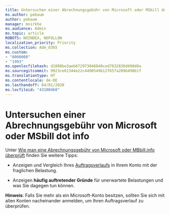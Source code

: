 ```yaml
---
title: Untersuchen einer Abrechnungsgebühr von Microsoft oder MSbill dot info
ms.author: pebaum
author: pebaum
manager: mnirkhe
ms.audience: Admin
ms.topic: article
ROBOTS: NOINDEX, NOFOLLOW
localization_priority: Priority
ms.collection: Adm_O365
ms.custom:
- "8000008"
- "1993"
ms.openlocfilehash: d1808be3aeb672973046840ced7832830d490d0a
ms.sourcegitcommit: 9923ce61344e22c4490549b12f65fa2896490b1f
ms.translationtype: HT
ms.contentlocale: de-DE
ms.lasthandoff: 04/01/2020
ms.locfileid: "43100460"
---
```

# <a name="investigate-a-billing-charge-from-microsoft-or-msbill-dot-info"></a>Untersuchen einer Abrechnungsgebühr von Microsoft oder MSbill dot info

Unter [Wie man eine Abrechnungsgebühr von Microsoft oder MBbill.info überprüft](https://support.microsoft.com/help/10623/microsoft-account-investigate-billing-charge) finden Sie weitere Tipps: 

- Anzeigen und Vergleich Ihres [Auftragsverlaufs](https://account.microsoft.com/billing/orders/) in Ihrem Konto mit der fraglichen Belastung.

- Anzeigen **häufig auftretender Gründe** für unerwartete Belastungen und was Sie dagegen tun können.

**Hinweis**: Falls Sie mehr als ein Microsoft-Konto besitzen, sollten Sie sich mit allen Konten nacheinander anmelden, um Ihren Auftragsverlauf zu überprüfen.
